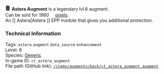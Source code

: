 ![ ](https://raw.githubusercontent.com/Ceterai/Enternia/main/items/augments/back/ct_astera_augment.png) **Astera Augment** is a legendary lvl.6 augment.  
Can be sold for *1960* <img src="https://starbounder.org/mediawiki/images/2/21/Pixel.png" width="12" height="16"/> [pixels](https://starbounder.org/Pixel).  
An [[ Astera|Astera ]] EPP module that gives you additional protection.

### Technical Information

Tags: `astera` `augment` `data_source` `enhancement`  
Level: 6  
Species: [Generic](https://starbounder.org/Perfectly_Generic_Item)  
In-game ID: `ct_astera_augment`  
File path (GitHub link): [`/items/augments/back/ct_astera_augment.augment`](https://github.com/Ceterai/Enternia/blob/main/items/augments/back/ct_astera_augment.augment)
